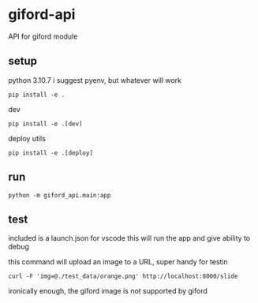 
# giford-api

API for giford module


## setup
python 3.10.7
i suggest pyenv, but whatever will work
```
pip install -e .
```

dev
```
pip install -e .[dev]
```

deploy utils
```
pip install -e .[deploy]
```

## run
```
python -m giford_api.main:app
```

## test
included is a launch.json for vscode
this will run the app and give ability to debug

this command will upload an image to a URL, super handy for testin
```
curl -F 'img=@./test_data/orange.png' http://localhost:8000/slide
```

ironically enough, the giford image is not supported by giford
